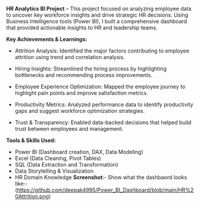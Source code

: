 **HR Analytics BI Project** – This project focused on analyzing employee data to uncover key workforce insights and drive strategic HR decisions. Using Business Intelligence tools (Power BI), I built a comprehensive dashboard that provided actionable insights to HR and leadership teams.

**Key Achievements & Learnings:**
* Attrition Analysis: Identified the major factors contributing to employee attrition using trend and correlation analysis.

* Hiring Insights: Streamlined the hiring process by highlighting bottlenecks and recommending process improvements.

* Employee Experience Optimization: Mapped the employee journey to highlight pain points and improve satisfaction metrics.

* Productivity Metrics: Analyzed performance data to identify productivity gaps and suggest workforce optimization strategies.

* Trust & Transparency: Enabled data-backed decisions that helped build trust between employees and management.

**Tools & Skills Used:**

* Power BI (Dashboard creation, DAX, Data Modeling)
* Excel (Data Cleaning, Pivot Tables)
* SQL (Data Extraction and Transformation)
* Data Storytelling & Visualization
* HR Domain Knowledge
 **Screenshot**:-
  Show what the dashbaord looks like:- (https://github.com/deepak4995/Power_BI_Dashboard/blob/main/HR%20Attrition.png)
